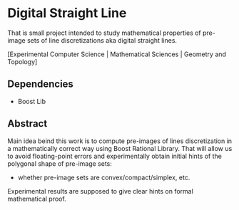 # Digital Straight Line

That is small project intended to study mathematical properties of pre-image sets of line discretizations aka digital straight lines.

[Experimental Computer Science | Mathematical Sciences | Geometry and Topology]


## Dependencies

* Boost Lib

## Abstract

Main idea beind this work is to compute pre-images of lines discretization in a mathematically correct way using Boost Rational Library.
That will allow us to avoid floating-point errors and experimentally obtain initial hints of the polygonal shape of pre-image sets:
* whether pre-image sets are convex/compact/simplex, etc.

Experimental results are supposed to give clear hints on formal mathematical proof.
